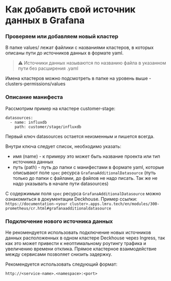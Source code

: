 # Как добавить свой источник данных в Grafana

### Проверяем или добавляем новый кластер
В папке values/ лежат файлики с названиями кластеров, в которых описаны пути до источников данных в формате yaml.
>:warning: Источники данных называются по названию файла в указанном пути без расширения .yaml

Имена кластеров можно подсмотреть в папке на уровень выше - clusters-permissions/values

### Описание манифеста
Рассмотрим пример на кластере customer-stage:

```
datasources:
  - name: influxdb
    path: customer/stage/influxdb
```

Первый ключ datasources остается неизменным и пишется всегда.

Внутри ключа следует список, необходимо указать:
- имя (name) - к примеру это может быть название проекта или тип источника данных
- путь (path) - путь до папки с манифестами в формате yaml, которые описывают поле `spec` ресурса `GrafanaAdditionalDatasource` (путь только до папки с файлами, до файлов не надо писать. Так же не надо указывать в начале пути datasources)

С содержимым поля `spec` ресурса `GrafanaAdditionalDatasource` можно ознакомиться в документации Deckhouse.
Пример ссылки: `https://documentation-<your cluster>.apps.lmru.tech/en/modules/300-prometheus/cr.html#grafanaadditionaldatasource`

### Подключение нового источника данных

Не рекомендуется использовать подключение новых источников данных расположенных в одном кластере Deckhouse через Ingress, так как это может привести к неоптимальному роутингу трафика и увеличению времени отклика.
Прямое кластерное взаимодействие между сервисами позволяет снизить задержку.

Рекомендуется использовать следующий формат:

`http://<service-name>.<namespace>:<port>`

